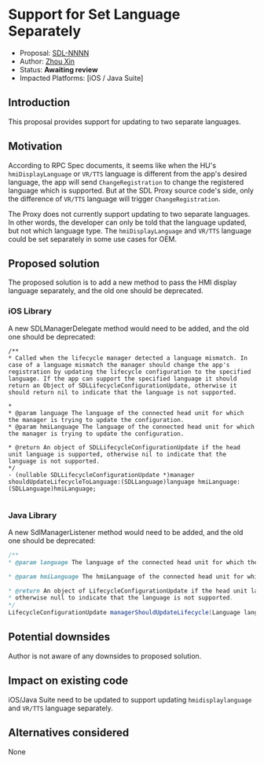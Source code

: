 # Support for Set Language Separately

* Proposal: [SDL-NNNN](NNNN-set-language-separately.md)
* Author: [Zhou Xin](https://github.com/zhouxin627)
* Status: **Awaiting review**
* Impacted Platforms: [iOS / Java Suite]

## Introduction
This proposal provides support for updating to two separate languages.

## Motivation
According to RPC Spec documents, it seems like when the HU's `hmiDisplayLanguage` or `VR/TTS` language is different from the app's desired language, the app will send `ChangeRegistration` to change the registered language which is supported.
But at the SDL Proxy source code's side, only the difference of `VR/TTS` language will trigger `ChangeRegistration`.

The Proxy does not currently support updating to two separate languages.
In other words, the developer can only be told that the language updated, but not which language type.
The `hmiDisplayLanguage` and `VR/TTS` language could be set separately in some use cases for OEM.

## Proposed solution
The proposed solution is to add a new method to pass the HMI display language separately, and the old one should be deprecated.

### iOS Library
A new SDLManagerDelegate method would need to be added, and the old one should be deprecated:

```objc
/**
* Called when the lifecycle manager detected a language mismatch. In case of a language mismatch the manager should change the app's registration by updating the lifecycle configuration to the specified language. If the app can support the specified language it should return an Object of SDLLifecycleConfigurationUpdate, otherwise it should return nil to indicate that the language is not supported.

*
* @param language The language of the connected head unit for which the manager is trying to update the configuration.
* @param hmiLanguage The language of the connected head unit for which the manager is trying to update the configuration.

* @return An object of SDLLifecycleConfigurationUpdate if the head unit language is supported, otherwise nil to indicate that the language is not supported.
*/
- (nullable SDLLifecycleConfigurationUpdate *)manager shouldUpdateLifecycleToLanguage:(SDLLanguage)language hmiLanguage:(SDLLanguage)hmiLanguage;


```

### Java Library
A new SdlManagerListener method would need to be added, and the old one should be deprecated:
```java
/**
* @param language The language of the connected head unit for which the manager is trying to update the configuration.

* @param hmiLanguage The hmiLanguage of the connected head unit for which the manager is trying to update the configuration.

* @return An object of LifecycleConfigurationUpdate if the head unit language is supported,
* otherwise null to indicate that the language is not supported.
*/
LifecycleConfigurationUpdate managerShouldUpdateLifecycle(Language language, Language hmiLanguage);
```

## Potential downsides
Author is not aware of any downsides to proposed solution.

## Impact on existing code
iOS/Java Suite need to be updated to support updating `hmidisplaylanguage` and `VR/TTS` language separately.

## Alternatives considered
None
